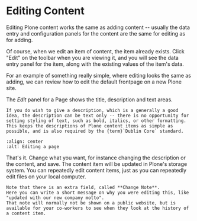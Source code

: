 # Editing Content

Editing Plone content works the same as adding content -- usually the data entry and configuration panels for the content are the same for editing as for adding.

Of course, when we edit an item of content, the item already exists.
Click "Edit" on the toolbar when you are viewing it, and you will see the data entry panel for the item, along with the existing values of the item's data.

For an example of something really simple, where editing looks the same as adding, we can review how to edit the default frontpage on a new Plone site.

The *Edit* panel for a Page shows the title, description and text areas.

```{note}
If you do wish to give a description, which is a generally a good idea, the description can be text only -- there is no opportunity for setting styling of text, such as bold, italics, or other formatting. This keeps the descriptions of Plone content items as simple as possible, and is also required by the {term}`Dublin Core` standard.
```

```{figure} edit-page.png
:align: center
:alt: Editing a page
```

That's it. Change what you want, for instance changing the description or the content, and save.
The content item will be updated in Plone's storage system.
You can repeatedly edit content items, just as you can repeatedly edit files on your local computer.

```{note}
Note that there is an extra field, called **Change Note**.
Here you can write a short message on why you were editing this, like "updated with our new company motto".
That note will normally not be shown on a public website, but is available for your co-workers to see when they look at the history of a content item.
```
